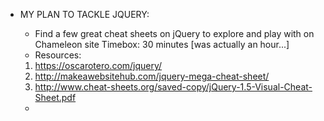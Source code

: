 * MY PLAN TO TACKLE JQUERY:
  * Find a few great cheat sheets on jQuery to explore and play with on Chameleon site
    Timebox: 30 minutes [was actually an hour...]
  * Resources: 
  1. https://oscarotero.com/jquery/
  2. http://makeawebsitehub.com/jquery-mega-cheat-sheet/
  3. http://www.cheat-sheets.org/saved-copy/jQuery-1.5-Visual-Cheat-Sheet.pdf

  *